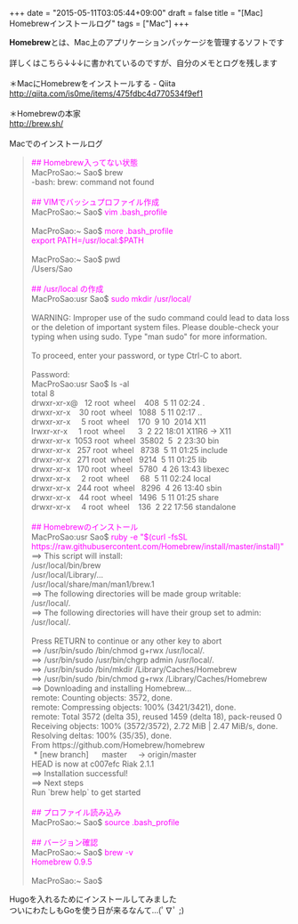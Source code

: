 +++
date = "2015-05-11T03:05:44+09:00"
draft = false
title = "[Mac] Homebrewインストールログ"
tags = ["Mac"]
+++

<div><div><b>Homebrew</b>とは、Mac上のアプリケーションパッケージを管理するソフトです<br /><br />詳しくはこちら↓↓↓に書かれているのですが、自分のメモとログを残します<br /><br /></div>＊MacにHomebrewをインストールする - Qiita</div><div><a  target="_blank" href="http://qiita.com/is0me/items/475fdbc4d770534f9ef1">http://qiita.com/is0me/items/475fdbc4d770534f9ef1</a><br /><br />＊Homebrewの本家<br /><a  target="_blank" href="http://brew.sh/">http://brew.sh/</a><br /><br />Macでのインストールログ<br /></div><blockquote><div><div><span  style="color: rgb(255, 0, 255);">## Homebrew入ってない状態</span></div></div><div><div>MacProSao:~ Sao$ brew</div></div><div><div>-bash: brew: command not found</div></div><div><div>&nbsp;</div></div><div><div><span  style="color: rgb(255, 0, 255);">## VIMでバッシュプロファイル作成</span></div></div><div><div>MacProSao:~ Sao$ <span  style="color: rgb(255, 0, 255);">vim .bash_profile</span></div></div><br /><div><div>MacProSao:~ Sao$ <span  style="color: rgb(255, 0, 255);">more .bash_profile&nbsp;</span></div></div><div><div><span  style="color: rgb(255, 0, 255);">export PATH=/usr/local:$PATH</span></div></div><br /><div><div>MacProSao:~ Sao$ pwd</div></div><div><div>/Users/Sao</div></div><br /><div><div><span  style="color: rgb(255, 0, 255);">## /usr/local の作成&nbsp;</span></div></div><div><div>MacProSao:usr Sao$ <span  style="color: rgb(255, 0, 255);">sudo mkdir /usr/local/</span></div></div><br /><div><div>WARNING: Improper use of the sudo command could lead to data loss</div></div><div><div>or the deletion of important system files. Please double-check your</div></div><div><div>typing when using sudo. Type "man sudo" for more information.</div></div><br /><div><div>To proceed, enter your password, or type Ctrl-C to abort.</div></div><br /><div><div>Password:</div></div><div><div>MacProSao:usr Sao$ ls -al</div></div><div><div>total 8</div></div><div><div>drwxr-xr-x@ &nbsp; 12 root &nbsp;wheel &nbsp; &nbsp;408 &nbsp;5 11 02:24 .</div></div><div><div>drwxr-xr-x &nbsp; &nbsp;30 root &nbsp;wheel &nbsp; 1088 &nbsp;5 11 02:17 ..</div></div><div><div>drwxr-xr-x &nbsp; &nbsp; 5 root &nbsp;wheel &nbsp; &nbsp;170 &nbsp;9 10 &nbsp;2014 X11</div></div><div><div>lrwxr-xr-x &nbsp; &nbsp; 1 root &nbsp;wheel &nbsp; &nbsp; &nbsp;3 &nbsp;2 22 18:01 X11R6 -&gt; X11</div></div><div><div>drwxr-xr-x &nbsp;1053 root &nbsp;wheel &nbsp;35802 &nbsp;5 &nbsp;2 23:30 bin</div></div><div><div>drwxr-xr-x &nbsp; 257 root &nbsp;wheel &nbsp; 8738 &nbsp;5 11 01:25 include</div></div><div><div>drwxr-xr-x &nbsp; 271 root &nbsp;wheel &nbsp; 9214 &nbsp;5 11 01:25 lib</div></div><div><div>drwxr-xr-x &nbsp; 170 root &nbsp;wheel &nbsp; 5780 &nbsp;4 26 13:43 libexec</div></div><div><div>drwxr-xr-x &nbsp; &nbsp; 2 root &nbsp;wheel &nbsp; &nbsp; 68 &nbsp;5 11 02:24 local</div></div><div><div>drwxr-xr-x &nbsp; 244 root &nbsp;wheel &nbsp; 8296 &nbsp;4 26 13:40 sbin</div></div><div><div>drwxr-xr-x &nbsp; &nbsp;44 root &nbsp;wheel &nbsp; 1496 &nbsp;5 11 01:25 share</div></div><div><div>drwxr-xr-x &nbsp; &nbsp; 4 root &nbsp;wheel &nbsp; &nbsp;136 &nbsp;2 22 17:56 standalone</div></div><br /><div><div><span  style="color: rgb(255, 0, 255);">## Homebrewのインストール</span></div></div><div><div>MacProSao:usr Sao$ <span  style="color: rgb(255, 0, 255);">ruby -e "$(curl -fsSL https://raw.githubusercontent.com/Homebrew/install/master/install)"</span></div></div><div><div>==&gt; This script will install:</div></div><div><div>/usr/local/bin/brew</div></div><div><div>/usr/local/Library/...</div></div><div><div>/usr/local/share/man/man1/brew.1</div></div><div><div>==&gt; The following directories will be made group writable:</div></div><div><div>/usr/local/.</div></div><div><div>==&gt; The following directories will have their group set to admin:</div></div><div><div>/usr/local/.</div></div><br /><div><div>Press RETURN to continue or any other key to abort</div></div><div><div>==&gt; /usr/bin/sudo /bin/chmod g+rwx /usr/local/.</div></div><div><div>==&gt; /usr/bin/sudo /usr/bin/chgrp admin /usr/local/.</div></div><div><div>==&gt; /usr/bin/sudo /bin/mkdir /Library/Caches/Homebrew</div></div><div><div>==&gt; /usr/bin/sudo /bin/chmod g+rwx /Library/Caches/Homebrew</div></div><div><div>==&gt; Downloading and installing Homebrew...</div></div><div><div>remote: Counting objects: 3572, done.</div></div><div><div>remote: Compressing objects: 100% (3421/3421), done.</div></div><div><div>remote: Total 3572 (delta 35), reused 1459 (delta 18), pack-reused 0</div></div><div><div>Receiving objects: 100% (3572/3572), 2.72 MiB | 2.47 MiB/s, done.</div></div><div><div>Resolving deltas: 100% (35/35), done.</div></div><div><div>From https://github.com/Homebrew/homebrew</div></div><div><div>&nbsp;* [new branch] &nbsp; &nbsp; &nbsp;master &nbsp; &nbsp; -&gt; origin/master</div></div><div><div>HEAD is now at c007efc Riak 2.1.1</div></div><div><div>==&gt; Installation successful!</div></div><div><div>==&gt; Next steps</div></div><div><div>Run `brew help` to get started</div></div><br /><div><div><span  style="color: rgb(255, 0, 255);">## プロファイル読み込み&nbsp;</span></div></div><div><div>MacProSao:~ Sao$ <span  style="color: rgb(255, 0, 255);">source .bash_profile</span>&nbsp;</div></div><br /><div><div><span  style="color: rgb(255, 0, 255);">## バージョン確認</span></div></div><div><div>MacProSao:~ Sao$ <span  style="color: rgb(255, 0, 255);">brew -v</span></div></div><div><div><span  style="color: rgb(255, 0, 255);">Homebrew 0.9.5</span></div></div><div><div>&nbsp;</div></div><div><div>MacProSao:~ Sao$&nbsp;</div></div></blockquote>
<div>Hugoを入れるためにインストールしてみました<br />ついにわたしもGoを使う日が来るなんて…(ﾟ∇ﾟ ;)</div>
